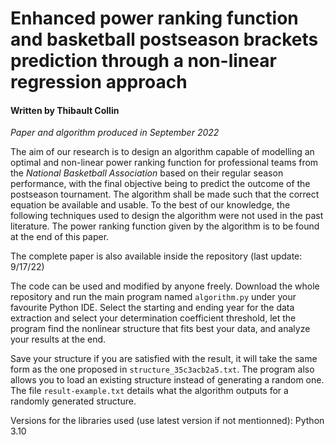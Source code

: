 # Enhanced power ranking function and basketball postseason brackets prediction through a non-linear regression approach

#### Written by Thibault Collin

*Paper and algorithm produced in September 2022*

The aim of our research is to design an algorithm capable of modelling an optimal and non-linear power ranking function for professional teams from the *National Basketball Association* based on their regular season performance, with the final objective being to predict the outcome of the postseason tournament. The algorithm shall be made such that the correct equation be available and usable. To the best of our knowledge, the following techniques used to design the algorithm were not used in the past literature. The power ranking function given by the algorithm is to be found at the end of this paper.

The complete paper is also available inside the repository (last update: 9/17/22)

The code can be used and modified by anyone freely. Download the whole repository and run the main program named `algorithm.py` under your favourite Python IDE. Select the starting and ending year for the data extraction and select your determination coefficient threshold, let the program find the nonlinear structure that fits best your data, and analyze your results at the end.

Save your structure if you are satisfied with the result, it will take the same form as the one proposed in `structure_35c3acb2a5.txt`. The program also allows you to load an existing structure instead of generating a random one. The file `result-example.txt` details what the algorithm outputs for a randomly generated structure.


Versions for the libraries used (use latest version if not mentionned): Python 3.10
